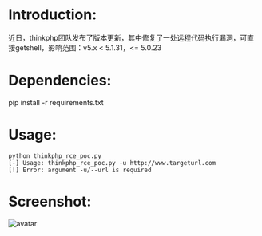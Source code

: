 # Introduction:
近日，thinkphp团队发布了版本更新，其中修复了一处远程代码执行漏洞，可直接getshell，影响范围：v5.x < 5.1.31，<= 5.0.23
# Dependencies:
pip install -r requirements.txt
# Usage:
```
python thinkphp_rce_poc.py 
[-] Usage: thinkphp_rce_poc.py -u http://www.targeturl.com
[!] Error: argument -u/--url is required
```
# Screenshot:
![avatar](https://github.com/heroanswer/thinkphp_rce_poc/blob/master/screenshot.jpg)

